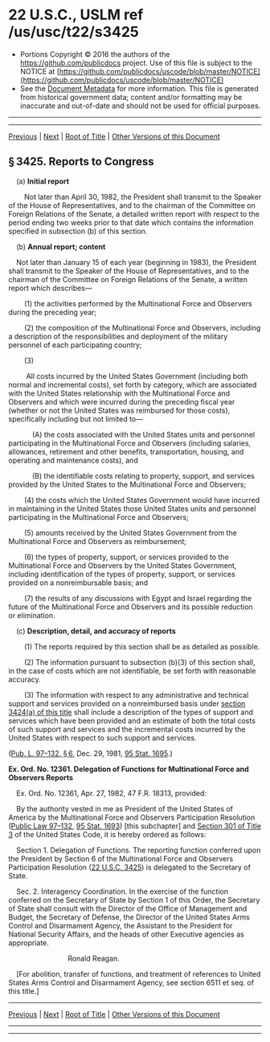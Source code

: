 ---
---

# 22 U.S.C., USLM ref /us/usc/t22/s3425

* Portions Copyright © 2016 the authors of the https://github.com/publicdocs project.
  Use of this file is subject to the NOTICE at [https://github.com/publicdocs/uscode/blob/master/NOTICE](https://github.com/publicdocs/uscode/blob/master/NOTICE)
* See the [Document Metadata](././../../../../..//README.md) for more information.
  This file is generated from historical government data; content and/or formatting may be inaccurate and out-of-date and should not be used for official purposes.

----------
----------

[Previous](./../../../../..//us/usc/t22/ch49/schII/m__us_usc_t22_s3424.md) | [Next](./../../../../..//us/usc/t22/ch49/schII/m__us_usc_t22_s3426.md) | [Root of Title](./../../../../../) | [Other Versions of this Document](https://publicdocs.github.io/go/links?ns=uslm&ref=%2Fus%2Fusc%2Ft22%2Fs3425)

## § 3425. Reports to Congress

    (a) __Initial report__ 

        Not later than April 30, 1982, the President shall transmit to the Speaker of the House of Representatives, and to the chairman of the Committee on Foreign Relations of the Senate, a detailed written report with respect to the period ending two weeks prior to that date which contains the information specified in subsection (b) of this section.

    (b) __Annual report; content__ 

    Not later than January 15 of each year (beginning in 1983), the President shall transmit to the Speaker of the House of Representatives, and to the chairman of the Committee on Foreign Relations of the Senate, a written report which describes—

        (1) the activities performed by the Multinational Force and Observers during the preceding year;

        (2) the composition of the Multinational Force and Observers, including a description of the responsibilities and deployment of the military personnel of each participating country;

        (3)

         All costs incurred by the United States Government (including both normal and incremental costs), set forth by category, which are associated with the United States relationship with the Multinational Force and Observers and which were incurred during the preceding fiscal year (whether or not the United States was reimbursed for those costs), specifically including but not limited to—

            (A) the costs associated with the United States units and personnel participating in the Multinational Force and Observers (including salaries, allowances, retirement and other benefits, transportation, housing, and operating and maintenance costs), and

            (B) the identifiable costs relating to property, support, and services provided by the United States to the Multinational Force and Observers;

        (4) the costs which the United States Government would have incurred in maintaining in the United States those United States units and personnel participating in the Multinational Force and Observers;

        (5) amounts received by the United States Government from the Multinational Force and Observers as reimbursement;

        (6) the types of property, support, or services provided to the Multinational Force and Observers by the United States Government, including identification of the types of property, support, or services provided on a nonreimbursable basis; and

        (7) the results of any discussions with Egypt and Israel regarding the future of the Multinational Force and Observers and its possible reduction or elimination.

    (c) __Description, detail, and accuracy of reports__ 

        (1) The reports required by this section shall be as detailed as possible.

        (2) The information pursuant to subsection (b)(3) of this section shall, in the case of costs which are not identifiable, be set forth with reasonable accuracy.

        (3) The information with respect to any administrative and technical support and services provided on a nonreimbursed basis under [section 3424(a) of this title][/us/usc/t22/s3424/a] shall include a description of the types of support and services which have been provided and an estimate of both the total costs of such support and services and the incremental costs incurred by the United States with respect to such support and services.

([Pub. L. 97–132, § 6][/us/pl/97/132/s6], Dec. 29, 1981, [95 Stat. 1695][/us/stat/95/1695].)

 __Ex. Ord. No. 12361. Delegation of Functions for Multinational Force and Observers Reports__ 

    Ex. Ord. No. 12361, Apr. 27, 1982, 47 F.R. 18313, provided:

    By the authority vested in me as President of the United States of America by the Multinational Force and Observers Participation Resolution ([Public Law 97–132][/us/pl/97/132], [95 Stat. 1693][/us/stat/95/1693]) \[this subchapter\] and [Section 301 of Title 3][/us/usc/t3/s301] of the United States Code, it is hereby ordered as follows:

    Section 1. Delegation of Functions. The reporting function conferred upon the President by Section 6 of the Multinational Force and Observers Participation Resolution ([22 U.S.C. 3425][/us/usc/t22/s3425]) is delegated to the Secretary of State.

    Sec. 2. Interagency Coordination. In the exercise of the function conferred on the Secretary of State by Section 1 of this Order, the Secretary of State shall consult with the Director of the Office of Management and Budget, the Secretary of Defense, the Director of the United States Arms Control and Disarmament Agency, the Assistant to the President for National Security Affairs, and the heads of other Executive agencies as appropriate.

                              Ronald Reagan.

    \[For abolition, transfer of functions, and treatment of references to United States Arms Control and Disarmament Agency, see section 6511 et seq. of this title.\]

----------

[Previous](./../../../../..//us/usc/t22/ch49/schII/m__us_usc_t22_s3424.md) | [Next](./../../../../..//us/usc/t22/ch49/schII/m__us_usc_t22_s3426.md) | [Root of Title](./../../../../../) | [Other Versions of this Document](https://publicdocs.github.io/go/links?ns=uslm&ref=%2Fus%2Fusc%2Ft22%2Fs3425)

----------
----------

[/us/usc/t22/s3424/a]: https://publicdocs.github.io/go/links?ns=uslm&ref=%2Fus%2Fusc%2Ft22%2Fs3424%2Fa
[/us/pl/97/132/s6]: https://publicdocs.github.io/go/links?ns=uslm&ref=%2Fus%2Fpl%2F97%2F132%2Fs6
[/us/stat/95/1695]: https://publicdocs.github.io/go/links?ns=uslm&ref=%2Fus%2Fstat%2F95%2F1695
[/us/pl/97/132]: https://publicdocs.github.io/go/links?ns=uslm&ref=%2Fus%2Fpl%2F97%2F132
[/us/stat/95/1693]: https://publicdocs.github.io/go/links?ns=uslm&ref=%2Fus%2Fstat%2F95%2F1693
[/us/usc/t3/s301]: https://publicdocs.github.io/go/links?ns=uslm&ref=%2Fus%2Fusc%2Ft3%2Fs301
[/us/usc/t22/s3425]: https://publicdocs.github.io/go/links?ns=uslm&ref=%2Fus%2Fusc%2Ft22%2Fs3425


